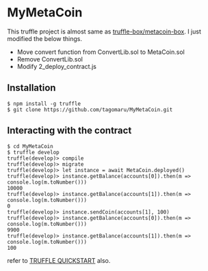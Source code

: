 # MyMetaCoin
This truffle project is almost same as [truffle-box/metacoin-box](https://github.com/truffle-box/metacoin-box).
I just modified the below things.

* Move convert function from ConvertLib.sol to MetaCoin.sol
* Remove ConvertLib.sol
* Modify 2_deploy_contract.js

## Installation
```
$ npm install -g truffle
$ git clone https://github.com/tagomaru/MyMetaCoin.git
```

## Interacting with the contract
```
$ cd MyMetaCoin
$ truffle develop
truffle(develop)> compile
truffle(develop)> migrate
truffle(develop)> let instance = await MetaCoin.deployed()
truffle(develop)> instance.getBalance(accounts[0]).then(m => console.log(m.toNumber()))
10000
truffle(develop)> instance.getBalance(accounts[1]).then(m => console.log(m.toNumber()))
0
truffle(develop)> instance.sendCoin(accounts[1], 100)
truffle(develop)> instance.getBalance(accounts[0]).then(m => console.log(m.toNumber()))
9900
truffle(develop)> instance.getBalance(accounts[1]).then(m => console.log(m.toNumber()))
100
```
refer to [TRUFFLE QUICKSTART](https://www.trufflesuite.com/docs/truffle/quickstart) also.
